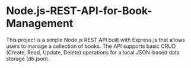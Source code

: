 # Node.js-REST-API-for-Book-Management
This project is a simple Node.js REST API built with Express.js that allows users to manage a collection of books. The API supports basic CRUD (Create, Read, Update, Delete) operations for a local JSON-based data storage (db.json).


